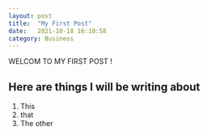```yaml
---
layout: post
title:  "My First Post"
date:   2021-10-18 16:10:58 
category: Business
---
```

WELCOM TO MY FIRST POST ! 
## Here are things I will be writing about 
1. This 
2. that 
3. The other